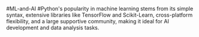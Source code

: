 #ML-and-AI
#Python's popularity in machine learning stems from its simple syntax, extensive libraries like TensorFlow and Scikit-Learn, cross-platform flexibility, and a large supportive community, making it ideal for AI development and data analysis tasks.
